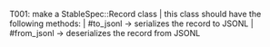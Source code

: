 T001: make a StableSpec::Record class
| this class should have the following methods:
    | #to_jsonl -> serializes the record to JSONL
    | #from_jsonl -> deserializes the record from JSONL
